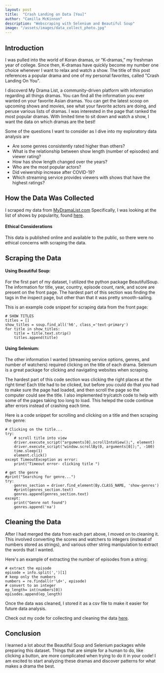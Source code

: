 ```yaml
---
layout: post
title:  "Crash Landing on Data [You]"
author: "Camilla McKinnon"
description: "Webscraping with Selenium and Beautiful Soup"
image: "/assets/images/data_collect_photo.jpg"
--- 
```


## Introduction

I was pulled into the world of Koran dramas, or “K-dramas,” my freshman year of college. Since then, K-dramas have quickly become my number one choice whenever I want to relax and watch a show. The title of this post references a popular drama and one of my personal favorites, called "Crash Landing On You".

I discoverd My Drama List, a community-driven platform with information regarding all things dramas. You can find all the information you ever wanted on your favorite Asian dramas. You can get the latest scoop on upcoming shows and movies, see what your favorite actors are doing, and peruse various lists of dramas. I was interested in the page that ranked the most popular dramas. With limited time to sit down and watch a show, I want the data on which dramas are the best!

Some of the questions I want to consider as I dive into my exploratory data analysis are
* Are some genres consistently rated higher than others?
* What is the relationship between show length (number of episodes) and viewer rating?
* How has show length changed over the years?
* Who are the most popular actors?
* Did veiwership increase after COVID-19?
* Which streaming service provides viewers with shows that have the highest ratings?

## How the Data Was Collected

I scraped my data from <a href="https://mydramalist.com/" target="_blank">MyDramaList.com</a> Specifically, I was looking at the list of shows by popularity, found <a href="https://mydramalist.com/shows/top" target="_blank">here</a>.

#### Ethical Considerations 
This data is published online and available to the public, so there were no ethical concerns with scraping the data.

## Scraping the Data

#### Using Beautiful Soup:

For the first part of my dataset, I utilized the python package BeautifulSoup. The information for title, year, country, episode count, rank, and score are present on the front page. The hardest part of this section was finding the tags in the inspect page, but other than that it was pretty smooth-sailing. 

This is an example code snippet for scraping data from the front page:

```
# SHOW TITLES
titles = []
show_titles = soup.find_all('h6', class_='text-primary')
for title in show_titles:
    title = title.text.strip()
    titles.append(title)
```

#### Using Selenium:

The other information I wanted (streaming service options, genres, and number of watchers) required clicking on the title of each drama. Selenium is a great package for clicking and navigating websites when scraping. 

The hardest part of this code section was clicking the right places at the right time! Each title had to be clicked, but before you could do that you had to make sure the page had loaded, and then scroll the page so the computer could see the title. I also implemented try/catch code to help with some of the pages taking too long to load. This helepd the code continue after errors instead of crashing each time. 

Here is a code snippet for scrolling and clicking on a title and then scraping the genre:

```
# Clicking on the title...
try:
    # scroll title into view
    driver.execute_script("arguments[0].scrollIntoView();", element)
    driver.execute_script("window.scrollBy(0, arguments[0]);", -100)
    time.sleep(1)
    element.click()
except TimeoutException as error:
    print("Timeout error- clicking title ")   

# get the genre
#print("Searching for genre...")
try:
    genres_section = driver.find_element(By.CLASS_NAME, 'show-genres')
    #print(genres_section.text)        
    genres.append(genres_section.text)
except:
    print("Genre not found")
    genres.append('na')
```

## Cleaning the Data
After I had merged the data from each part above, I moved on to cleaning it. This involved converting the scores and watchers to integers (instead of numbers stored as strings), and various other string manipulation to extract the words that I wanted. 

Here's an example of extracting the number of episodes from a string:

```
# extract the episode
episode = info.split(',')[1]
# keep only the numbers
numbers = re.findall(r'\d+', episode)
# convert to an integer
ep_length= int(numbers[0])
episodes.append(ep_length)
```

Once the data was cleaned, I stored it as a csv file to make it easier for future data analysis. 

Check out my code for collecting and cleaning the data <a href="https://github.com/camilla47/termProject/tree/main/code" target="_blank">here</a>.

## Conclusion
I learned a lot about the Beautiful Soup and Selenium packages while preparing this dataset. Things that are simple for a human to do, like clicking a button, are more complicated when trying to do it in your code! I am excited to start analyzing these dramas and discover patterns for what makes a drama the best. 
